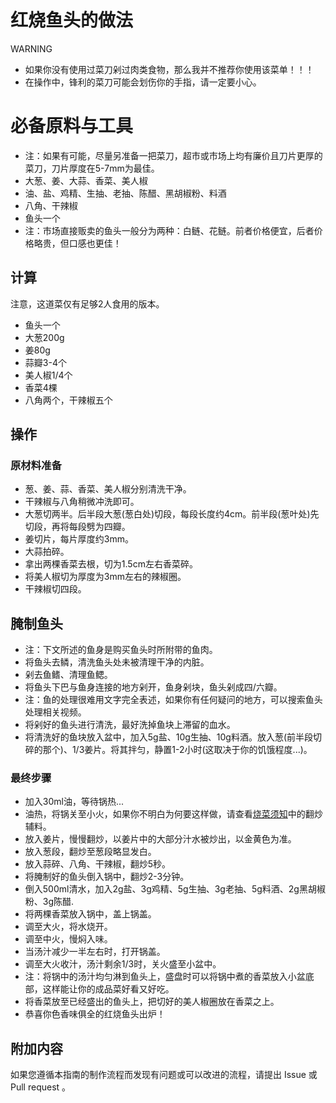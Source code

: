 # 红烧鱼头的做法

 WARNING
* 如果你没有使用过菜刀剁过肉类食物，那么我并不推荐你使用该菜单！！！
* 在操作中，锋利的菜刀可能会划伤你的手指，请一定要小心。

# 必备原料与工具

* 注：如果有可能，尽量另准备一把菜刀，超市或市场上均有廉价且刀片更厚的菜刀，刀片厚度在5-7mm为最佳。
* 大葱、姜、大蒜、香菜、美人椒
* 油、盐、鸡精、生抽、老抽、陈醋、黑胡椒粉、料酒
* 八角、干辣椒
* 鱼头一个
* 注：市场直接贩卖的鱼头一般分为两种：白鲢、花鲢。前者价格便宜，后者价格略贵，但口感也更佳！

## 计算

注意，这道菜仅有足够2人食用的版本。

* 鱼头一个
* 大葱200g
* 姜80g
* 蒜瓣3-4个
* 美人椒1/4个
* 香菜4棵
* 八角两个，干辣椒五个

## 操作

### 原材料准备

* 葱、姜、蒜、香菜、美人椒分别清洗干净。
* 干辣椒与八角稍微冲洗即可。
* 大葱切两半。后半段大葱(葱白处)切段，每段长度约4cm。前半段(葱叶处)先切段，再将每段劈为四瓣。
* 姜切片，每片厚度约3mm。
* 大蒜拍碎。
* 拿出两棵香菜去根，切为1.5cm左右香菜碎。
* 将美人椒切为厚度为3mm左右的辣椒圈。
* 干辣椒切四段。

## 腌制鱼头

* 注：下文所述的鱼身是购买鱼头时所附带的鱼肉。
* 将鱼头去鳞，清洗鱼头处未被清理干净的内脏。
* 剁去鱼鳍、清理鱼鳃。
* 将鱼头下巴与鱼身连接的地方剁开，鱼身剁块，鱼头剁成四/六瓣。
* 注：鱼的处理很难用文字完全表述，如果你有任何疑问的地方，可以搜索鱼头处理相关视频。
* 将剁好的鱼头进行清洗，最好洗掉鱼块上滞留的血水。
* 将清洗好的鱼块放入盆中，加入5g盐、10g生抽、10g料酒。放入葱(前半段切碎的那个)、1/3姜片。将其拌匀，静置1-2小时(这取决于你的饥饿程度...)。

### 最终步骤

* 加入30ml油，等待锅热...
* 油热，将锅关至小火，如果你不明白为何要这样做，请查看[烧菜须知](./烧菜须知.md)中的翻炒辅料。
* 放入姜片，慢慢翻炒，以姜片中的大部分汁水被炒出，以金黄色为准。
* 放入葱段，翻炒至葱段略显发白。
* 放入蒜碎、八角、干辣椒，翻炒5秒。
* 将腌制好的鱼头倒入锅中，翻炒2-3分钟。
* 倒入500ml清水，加入2g盐、3g鸡精、5g生抽、3g老抽、5g料酒、2g黑胡椒粉、3g陈醋.
* 将两棵香菜放入锅中，盖上锅盖。
* 调至大火，将水烧开。
* 调至中火，慢焖入味。
* 当汤汁减少一半左右时，打开锅盖。
* 调至大火收汁，汤汁剩余1/3时，关火盛至小盆中。
* 注：将锅中的汤汁均匀淋到鱼头上，盛盘时可以将锅中煮的香菜放入小盆底部，这样能让你的成品菜好看又好吃。
* 将香菜放至已经盛出的鱼头上，把切好的美人椒圈放在香菜之上。
* 恭喜你色香味俱全的红烧鱼头出炉！

## 附加内容

如果您遵循本指南的制作流程而发现有问题或可以改进的流程，请提出 Issue 或 Pull request 。
